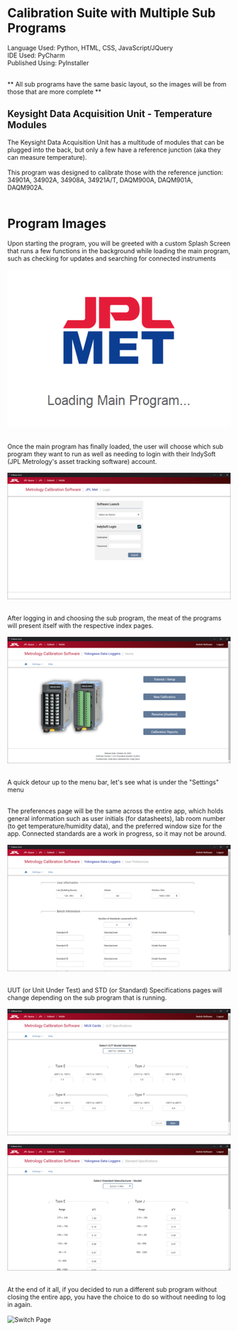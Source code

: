 # Calibration Suite with Multiple Sub Programs

Language Used:  Python, HTML, CSS, JavaScript/JQuery <br>
IDE Used:  PyCharm <br>
Published Using:  PyInstaller <br><br>

\*\* All sub programs have the same basic layout, so the images will be from those that are more complete \*\*

## Keysight Data Acquisition Unit - Temperature Modules

The Keysight Data Acquisition Unit has a multitude of modules that can be plugged into the back, but only a few have a reference junction (aka they can measure temperature). <br><br>
This program was designed to calibrate those with the reference junction: 34901A, 34902A, 34908A, 34921A/T, DAQM900A, DAQM901A, DAQM902A. <br><br>

# Program Images

Upon starting the program, you will be greeted with a custom Splash Screen that runs a few functions in the background while loading the main program, such as checking for updates and searching for connected instruments <br><br> 
![Splash Screen](imgs/loading.PNG)
<br><br>

Once the main program has finally loaded, the user will choose which sub program they want to run as well as needing to login with their IndySoft (JPL Metrology's asset tracking software) account. <br><br>
![Login Page](imgs/login.PNG)
<br><br>

After logging in and choosing the sub program, the meat of the programs will present itself with the respective index pages. <br><br>
![Index Page](imgs/index.PNG)
<br><br>

A quick detour up to the menu bar, let's see what is under the "Settings" menu<br><br>

The preferences page will be the same across the entire app, which holds general information such as user initials (for datasheets), lab room number (to get temperature/humidity data), and the preferred window size for the app.  Connected standards are a work in progress, so it may not be around. <br><br>
![Preferences Page](imgs/preferences.PNG)
<br><br>

UUT (or Unit Under Test) and STD (or Standard) Specifications pages will change depending on the sub program that is running. <br><br>
![UUT Page](imgs/uut_specs_daq.PNG)
<br><br>
![Standards Page](imgs/std_specs.PNG)
<br><br>

At the end of it all, if you decided to run a different sub program without closing the entire app, you have the choice to do so without needing to log in again. <br><br>
![Switch Page](imgs/switch.PNG)
<br><br>
